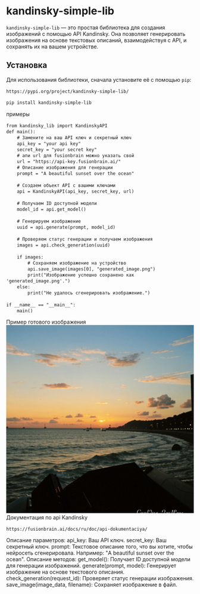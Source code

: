 # kandinsky-simple-lib

`kandinsky-simple-lib` — это простая библиотека для создания изображений с помощью API Kandinsky. Она позволяет генерировать изображения на основе текстовых описаний, взаимодействуя с API, и сохранять их на вашем устройстве.

## Установка

Для использования библиотеки, сначала установите её с помощью `pip`:
```
https://pypi.org/project/kandinsky-simple-lib/
```
```bash
pip install kandinsky-simple-lib
```

примеры

```
from kandinsky_lib import KandinskyAPI
def main():
    # Замените на ваш API ключ и секретный ключ
    api_key = "your api key"
    secret_key = "your secret key"
    # апи url для fusionbrain можно указать свой
    url = "https://api-key.fusionbrain.ai/"
    # Описание изображения для генерации
    prompt = "A beautiful sunset over the ocean"

    # Создаем объект API с вашими ключами
    api = KandinskyAPI(api_key, secret_key, url)

    # Получаем ID доступной модели
    model_id = api.get_model()

    # Генерируем изображение
    uuid = api.generate(prompt, model_id)

    # Проверяем статус генерации и получаем изображения
    images = api.check_generation(uuid)

    if images:
        # Сохраняем изображение на устройство
        api.save_image(images[0], "generated_image.png")
        print("Изображение успешно сохранено как 'generated_image.png'.")
    else:
        print("Не удалось сгенерировать изображение.")

if __name__ == "__main__":
    main()
```
Пример готового изображения 
![My Image](images/generated_image.png)
Документация по api Kandinsky
```
https://fusionbrain.ai/docs/ru/doc/api-dokumentaciya/
```
Описание параметров:
api_key: Ваш API ключ.
secret_key: Ваш секретный ключ.
prompt: Текстовое описание того, что вы хотите, чтобы нейросеть сгенерировала. Например: "A beautiful sunset over the ocean".
Описание методов:
get_model(): Получает ID доступной модели для генерации изображений.
generate(prompt, model): Генерирует изображение на основе текстового описания.
check_generation(request_id): Проверяет статус генерации изображения.
save_image(image_data, filename): Сохраняет изображение в файл.
